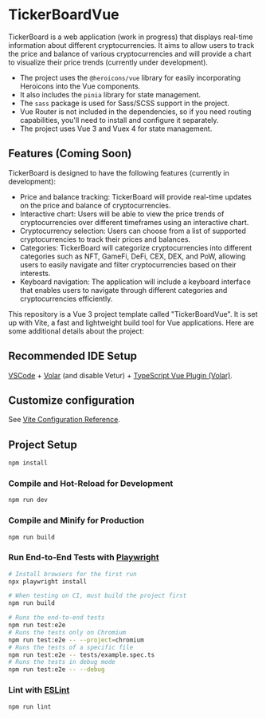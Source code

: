 # TickerBoardVue

TickerBoard is a web application (work in progress) that displays real-time information about different cryptocurrencies. It aims to allow users to track the price and balance of various cryptocurrencies and will provide a chart to visualize their price trends (currently under development).

- The project uses the `@heroicons/vue` library for easily incorporating Heroicons into the Vue components.
- It also includes the `pinia` library for state management.
- The `sass` package is used for Sass/SCSS support in the project.
- Vue Router is not included in the dependencies, so if you need routing capabilities, you'll need to install and configure it separately.
- The project uses Vue 3 and Vuex 4 for state management.


## Features (Coming Soon)

TickerBoard is designed to have the following features (currently in development):

- Price and balance tracking: TickerBoard will provide real-time updates on the price and balance of cryptocurrencies.
- Interactive chart: Users will be able to view the price trends of cryptocurrencies over different timeframes using an interactive chart.
- Cryptocurrency selection: Users can choose from a list of supported cryptocurrencies to track their prices and balances.
- Categories: TickerBoard will categorize cryptocurrencies into different categories such as NFT, GameFi, DeFi, CEX, DEX, and PoW, allowing users to easily navigate and filter cryptocurrencies based on their interests.
- Keyboard navigation: The application will include a keyboard interface that enables users to navigate through different categories and cryptocurrencies efficiently.

This repository is a Vue 3 project template called "TickerBoardVue". It is set up with Vite, a fast and lightweight build tool for Vue applications. Here are some additional details about the project:

## Recommended IDE Setup

[VSCode](https://code.visualstudio.com/) + [Volar](https://marketplace.visualstudio.com/items?itemName=Vue.volar) (and disable Vetur) + [TypeScript Vue Plugin (Volar)](https://marketplace.visualstudio.com/items?itemName=Vue.vscode-typescript-vue-plugin).

## Customize configuration

See [Vite Configuration Reference](https://vitejs.dev/config/).

## Project Setup

```sh
npm install
```

### Compile and Hot-Reload for Development

```sh
npm run dev
```

### Compile and Minify for Production

```sh
npm run build
```

### Run End-to-End Tests with [Playwright](https://playwright.dev)

```sh
# Install browsers for the first run
npx playwright install

# When testing on CI, must build the project first
npm run build

# Runs the end-to-end tests
npm run test:e2e
# Runs the tests only on Chromium
npm run test:e2e -- --project=chromium
# Runs the tests of a specific file
npm run test:e2e -- tests/example.spec.ts
# Runs the tests in debug mode
npm run test:e2e -- --debug
```

### Lint with [ESLint](https://eslint.org/)

```sh
npm run lint
```
